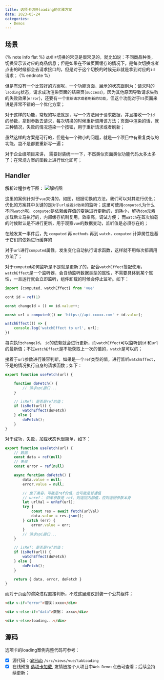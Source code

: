 ```yaml
---
title: 选项卡切换loading的优雅方案
date: 2023-05-24
categories:
  - Demos
---
```


## 场景

{% note info flat %}
`选项卡`切换的常见是很常见的，就比如说：不同商品种类，切换显示该对应的商品信息；但是如果在不做页面缓存的情况下，是每次切换或者点击的时候都会去请求接口的，但是对于这个切换的时候无非就是拿到对应的`id`请求；
{% endnote %}

但是有没有一个比较好的方案呢，一个功能页面，展示的状态跟别为：请求时的`laoding`状态，请求成功渲染页面的结果页(`success`)，因为其他原因导致请求失败的失败效果(`error`)，还要有一个`重新请求或者刷新的功能`，但这个功能对于`h5`页面来讲是非常不错的一个优化方案；

对于这样的功能，常规的写法就是，写一个方法用于请求数据，并且接收一个`id`的参数，拿到参数去请求，每次切换的时候重新调用该方法；页面中渲染的话，就三种情况，失败的情况渲染一个按钮，用于重新请求或者刷新；

虽然这样的方案是可行的，但是有一个微小的问题，就是一个项目中有重复类似的功能，岂不是都要重新写一遍；

对于企业级项目来讲， 需要封装统一一下，不然类似页面类似功能代码太多太多了；在常规方案的函数上进行优化即可；

## Handler

解析过程参考下图：
![解析图](https://qiniu.wangxiaoze.wang/hexo-blog/tabs_loading.png)


这里的案例针对于`vue`来讲的，如图，根据切换的方法，我们可以对其进行优化；优化的方案其中关键的是`对于url或者id依赖`的监听；这里可使用`computed`,为什么不同`watch`呢，`computed`是依赖缓存值的变换进行更新的，消耗小，解析`dom`元素加载后立马执行的，内部缓存机制复用，效率高，调试方便； 而`watch`在首次加载的时候默认是不进行更新，用于观察`vue`的数据变动，监听值是必须存在的；

在触发某一事件后，先 `computed` 再 `methods` 再到 `watch，computed` 计算属性是基于它们的依赖进行缓存的

对于`url`进行`computed`属性，发生变化自动执行请求函数，这样就不用每次都调用方法了；

对于`computed`如何监听是不是就是更新了的，配合`watchEffect`搭配使用，`watchEffect`是一个监听器，会自动监听数据类型的属性，不需要具体到某个属性，一旦运行就会立即监听，组件卸载的时候会停止监听。如下：

``` js
import {computed, watchEffect} from 'vue'

cont id = ref(1)

const changeId = () => id.value++;

const url = computed(() => 'https://api-xxxxx.com' + id.value);

watchEffect(() => {
    console.log('watchEffect to url', url);
})

```

每次执行`changeId`， `id`的依赖就会进行更新，而`watchEffect`可以监听到`id` 和`url`的最新值；不过`watchEffect`是不能获取上一次的值的，`watch`是可以的；

接着于`url`参数进行兼容判断，如果是一个`ref`类型的值，进行监听`watchEffect`，不是的情况执行自身的请求函数；如下：

``` js
export function useFetch(url) {

    function doFetch() {
        // 请求api接口...
    }

    // isRef: 是否是ref的值；
    if (isRef(url)) {
        watchEffect(doFetch)
    } else {
        doFetch();
    }
}

```

对于成功，失败，加载状态也很简单，如下：

``` js
export function useFetch(url) {
    // 数据
    const data = ref(null)
    // 失败
    const error = ref(null)

    async function doFetch() {
        data.value = null;
        error.value = null;

        // 坐下兼容，可能是ref的值，也可能是普通值
        // unref： 如果参数是 ref，则返回内部值，否则返回参数本身
        let urlVal = unRef(url);
        try {
            const res = await fetch(urlVal)
            data.value = res.json();
        } catch (err) {
            error.value = err;
        }
        // 请求api接口...
    }

    // isRef: 是否是ref的值；
    if (isRef(url)) {
        watchEffect(doFetch)
    } else {
        doFetch();
    }

    return { data, error, doFetch }
}

```

而对于页面的渲染进程直接判断，不过这里建议封装一个公共组件；

``` html
<div v-if="error">错误：xxxx</div>

<div v-else-if="data">数据： xxxx</div>

<div v-else>loading...</div>

```

## 源码

选项卡的loading案例完整代码可参考：

- [x] 源代码：[gitHub](https://github.com/wangxiaoze-view/web-demos.git) `/src/views/vue/tabLoading`
- [x] 在线预览 [选项卡加载](https://web-demos.wangxiaoze.wang/#/vue/tabsLoading), 友情链接个人项目中`Web Demos`点击可查看；后续会持续更新；
